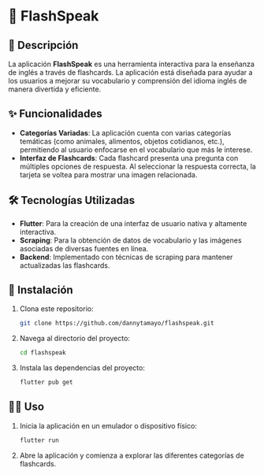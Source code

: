 # 🏫 FlashSpeak

## 📖 Descripción

La aplicación **FlashSpeak** es una herramienta interactiva para la enseñanza de inglés a través de flashcards. La aplicación está diseñada para ayudar a los usuarios a mejorar su vocabulario y comprensión del idioma inglés de manera divertida y eficiente.

## ✨ Funcionalidades

- **Categorías Variadas**: La aplicación cuenta con varias categorías temáticas (como animales, alimentos, objetos cotidianos, etc.), permitiendo al usuario enfocarse en el vocabulario que más le interese.
- **Interfaz de Flashcards**: Cada flashcard presenta una pregunta con múltiples opciones de respuesta. Al seleccionar la respuesta correcta, la tarjeta se voltea para mostrar una imagen relacionada.

## 🛠️ Tecnologías Utilizadas

- **Flutter**: Para la creación de una interfaz de usuario nativa y altamente interactiva.
- **Scraping**: Para la obtención de datos de vocabulario y las imágenes asociadas de diversas fuentes en línea.
- **Backend**: Implementado con técnicas de scraping para mantener actualizadas las flashcards.

## 🚀 Instalación

1. Clona este repositorio:
    ```sh
    git clone https://github.com/dannytamayo/flashspeak.git
    ```
2. Navega al directorio del proyecto:
    ```sh
    cd flashspeak
    ```
3. Instala las dependencias del proyecto:
    ```sh
    flutter pub get
    ```

## 🏃‍♂️ Uso

1. Inicia la aplicación en un emulador o dispositivo físico:
    ```sh
    flutter run
    ```
2. Abre la aplicación y comienza a explorar las diferentes categorías de flashcards.
